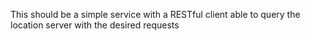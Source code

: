 This should be a simple service with a RESTful client able to query the location server with the desired requests
